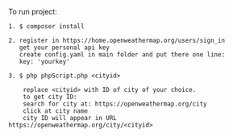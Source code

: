To run project:

    1. $ composer install
    
    2. register in https://home.openweathermap.org/users/sign_in
       get your personal api key
       create config.yaml in main folder and put there one line:
       key: 'yourkey'
    
    3. $ php phpScript.php <cityid>
        
        replace <cityid> with ID of city of your choice.
        to get city ID:
        search for city at: https://openweathermap.org/city
        click at city name
        city ID will appear in URL https://openweathermap.org/city/<cityid>
    